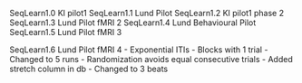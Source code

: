 SeqLearn1.0 KI pilot1
SeqLearn1.1 Lund Pilot
SeqLearn1.2 KI pilot1 phase 2
SeqLearn1.3 Lund Pilot fMRI 2
SeqLearn1.4 Lund Behavioural Pilot
SeqLearn1.5 Lund Pilot fMRI 3

SeqLearn1.6 Lund Pilot fMRI 4 
    - Exponential ITIs
    - Blocks with 1 trial
    - Changed to 5 runs
    - Randomization avoids equal consecutive trials
    - Added stretch column in db
    - Changed to 3 beats

